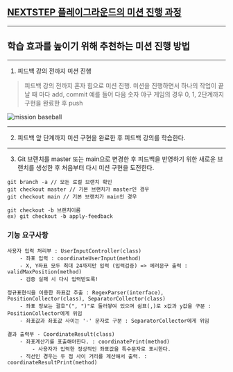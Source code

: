 ## [NEXTSTEP 플레이그라운드의 미션 진행 과정](https://github.com/next-step/nextstep-docs/blob/master/playground/README.md)

---
## 학습 효과를 높이기 위해 추천하는 미션 진행 방법

---
1. 피드백 강의 전까지 미션 진행 
> 피드백 강의 전까지 혼자 힘으로 미션 진행. 미션을 진행하면서 하나의 작업이 끝날 때 마다 add, commit
> 예를 들어 다음 숫자 야구 게임의 경우 0, 1, 2단계까지 구현을 완료한 후 push

![mission baseball](https://raw.githubusercontent.com/next-step/nextstep-docs/master/playground/images/mission_baseball.png)

---
2. 피드백 앞 단계까지 미션 구현을 완료한 후 피드백 강의를 학습한다.

---
3. Git 브랜치를 master 또는 main으로 변경한 후 피드백을 반영하기 위한 새로운 브랜치를 생성한 후 처음부터 다시 미션 구현을 도전한다.

```
git branch -a // 모든 로컬 브랜치 확인
git checkout master // 기본 브랜치가 master인 경우
git checkout main // 기본 브랜치가 main인 경우

git checkout -b 브랜치이름
ex) git checkout -b apply-feedback
```

### 기능 요구사항
```
사용자 입력 처리부 : UserInputController(class)
    - 좌표 입력 : coordinateUserInput(method)
    - X, Y좌표 모두 최대 24까지만 입력 (입력검증) => 에러문구 출력 : validMaxPosition(method)
    - 검증 실패 시 다시 입력받도록!
    
정규표현식을 이용한 좌표값 추출 : RegexParser(interface), PositionCollector(class), SeparatorCollector(class)
    - 좌표 정보는 괄호"(", ")"로 둘러쌓여 있으며 쉼표(,)로 x값과 y값을 구분 : PositionCollector에게 위임
    - 좌표값과 좌표값 사이는 '-' 문자로 구분 : SeparatorCollector에게 위임
    
결과 출력부 - CoordinateResult(class)
    - 좌표계산기를 표출해야한다. : coordinatePrint(method)
        - 사용자가 입력한 정상적인 좌표값을 특수문자로 표시한다.
    - 직선인 경우는 두 점 사이 거리를 계산해서 출력. : coordinateResultPrint(method)
```
